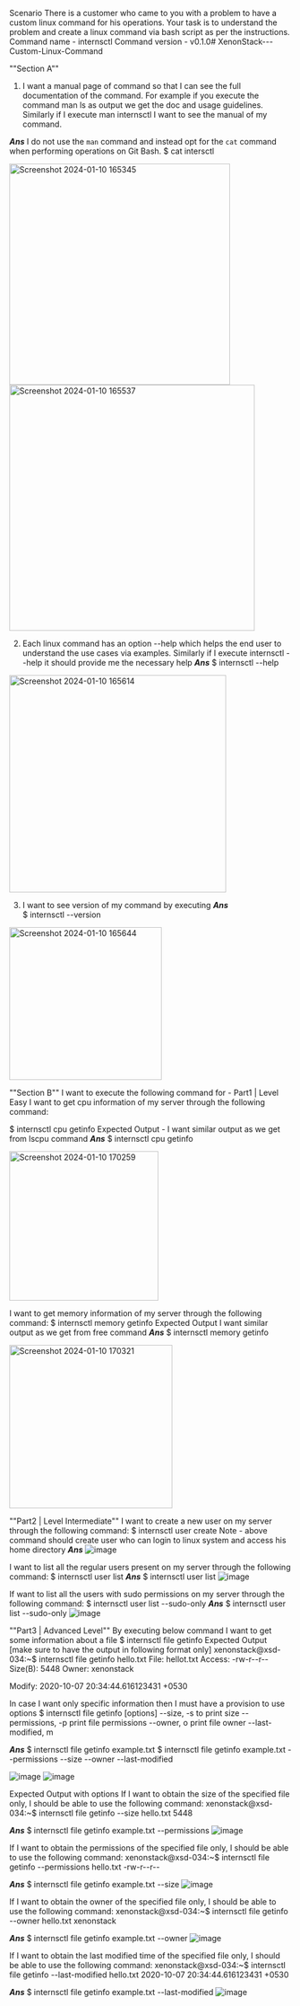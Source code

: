 Scenario 
There is a customer who came to you with a problem to have a custom linux
command for his operations. Your task is to understand the problem and create a linux
command via bash script as per the instructions.
Command name - internsctl
Command version - v0.1.0# XenonStack---Custom-Linux-Command

""Section A""
1. I want a manual page of command so that I can see the full documentation of the command.
For example if you execute the command
man ls
as output we get the doc and usage guidelines. Similarly if I execute man internsctl I want
to see the manual of my command.

***Ans***
I do not use the `man` command and instead opt for the `cat` command when performing operations on Git Bash.
        $ cat intersctl

<img width="394" alt="Screenshot 2024-01-10 165345" src="https://github.com/Tripti-Jain-15/XenonStack---Custom-Linux-Command/assets/129984766/d713bd41-e684-4208-a3d2-e41bd7c6860b">
<img width="438" alt="Screenshot 2024-01-10 165537" src="https://github.com/Tripti-Jain-15/XenonStack---Custom-Linux-Command/assets/129984766/e240b369-f627-42da-8faa-5595f854f1a0">

2. Each linux command has an option --help which helps the end user to understand the use
cases via examples. Similarly if I execute internsctl --help it should provide me the
necessary help
***Ans***
       $ internsctl --help

<img width="387" alt="Screenshot 2024-01-10 165614" src="https://github.com/Tripti-Jain-15/XenonStack---Custom-Linux-Command/assets/129984766/a752242f-9992-492e-8077-d4b385ee6175">

3. I want to see version of my command by executing
***Ans***   
       $ internsctl --version

<img width="272" alt="Screenshot 2024-01-10 165644" src="https://github.com/Tripti-Jain-15/XenonStack---Custom-Linux-Command/assets/129984766/7b899787-9111-4371-81d7-3383fe6a4030">

""Section B""
I want to execute the following command for -
Part1 | Level Easy
I want to get cpu information of my server through the following command:

$ internsctl cpu getinfo
Expected Output -
I want similar output as we get from lscpu command
***Ans***
       $ internsctl cpu getinfo

<img width="266" alt="Screenshot 2024-01-10 170259" src="https://github.com/Tripti-Jain-15/XenonStack---Custom-Linux-Command/assets/129984766/15c013ff-5a79-40d4-a8fa-4ee3b2188109">

I want to get memory information of my server through the following command:
$ internsctl memory getinfo
Expected Output
I want similar output as we get from free command
***Ans***
      $ internsctl memory getinfo
      
<img width="291" alt="Screenshot 2024-01-10 170321" src="https://github.com/Tripti-Jain-15/XenonStack---Custom-Linux-Command/assets/129984766/e0bf2336-e282-4a64-bb1d-f587d3d17259">

""Part2 | Level Intermediate""
I want to create a new user on my server through the following command:
$ internsctl user create <username>
Note - above command should create user who can login to linux system and access his home
directory
***Ans***
![image](https://github.com/Tripti-Jain-15/XenonStack---Custom-Linux-Command/assets/129984766/5ad0290e-be51-4a2f-b445-77e1ab42d695)

I want to list all the regular users present on my server through the following command:
$ internsctl user list
***Ans***
          $ internsctl user list
![image](https://github.com/Tripti-Jain-15/XenonStack---Custom-Linux-Command/assets/129984766/a152d3dd-1493-4792-8fa4-d90ff96f5cd0)

If want to list all the users with sudo permissions on my server through the following command:
$ internsctl user list --sudo-only
***Ans***
          $ internsctl user list --sudo-only
![image](https://github.com/Tripti-Jain-15/XenonStack---Custom-Linux-Command/assets/129984766/9abef960-6c54-4628-84ad-701d19cc3300)

""Part3 | Advanced Level""
By executing below command I want to get some information about a file
$ internsctl file getinfo <file-name>
Expected Output [make sure to have the output in following format only]
xenonstack@xsd-034:~$ internsctl file getinfo hello.txt
File: hellot.txt
Access: -rw-r--r--
Size(B): 5448
Owner: xenonstack

Modify: 2020-10-07 20:34:44.616123431 +0530

In case I want only specific information then I must have a provision to use options
$ internsctl file getinfo [options] <file-name>
--size, -s to print size
--permissions, -p print file permissions
--owner, o print file owner
--last-modified, m

***Ans***
        $ internsctl file getinfo example.txt
        $ internsctl file getinfo example.txt --permissions --size --owner --last-modified

![image](https://github.com/Tripti-Jain-15/XenonStack---Custom-Linux-Command/assets/129984766/ffd09e5a-12f6-4067-99f0-c4a21094a622)
![image](https://github.com/Tripti-Jain-15/XenonStack---Custom-Linux-Command/assets/129984766/5c7613cb-79e9-472f-895b-c675cd61fafe)


Expected Output with options
If I want to obtain the size of the specified file only, I should be able to use the following
command:
xenonstack@xsd-034:~$ internsctl file getinfo --size hello.txt
5448

***Ans***
          $ internsctl file getinfo example.txt --permissions
![image](https://github.com/Tripti-Jain-15/XenonStack---Custom-Linux-Command/assets/129984766/0b0a6d06-e0b7-42c5-a61d-543036426a03)

If I want to obtain the permissions of the specified file only, I should be able to use the following
command:
xenonstack@xsd-034:~$ internsctl file getinfo --permissions hello.txt
-rw-r--r--

***Ans***
          $ internsctl file getinfo example.txt --size
![image](https://github.com/Tripti-Jain-15/XenonStack---Custom-Linux-Command/assets/129984766/13d8c5b2-6b99-4e51-b8b9-bb652abf7e29)

If I want to obtain the owner of the specified file only, I should be able to use the following
command:
xenonstack@xsd-034:~$ internsctl file getinfo --owner hello.txt
xenonstack

***Ans***
          $ internsctl file getinfo example.txt --owner
![image](https://github.com/Tripti-Jain-15/XenonStack---Custom-Linux-Command/assets/129984766/d6966826-3a6d-4372-96ba-93e2e2a7388c)

If I want to obtain the last modified time of the specified file only, I should be able to use the
following command:
xenonstack@xsd-034:~$ internsctl file getinfo --last-modified hello.txt
2020-10-07 20:34:44.616123431 +0530

***Ans***
           $ internsctl file getinfo example.txt --last-modified
![image](https://github.com/Tripti-Jain-15/XenonStack---Custom-Linux-Command/assets/129984766/a1f43ac7-b932-4453-b64d-752943f14cfd)





